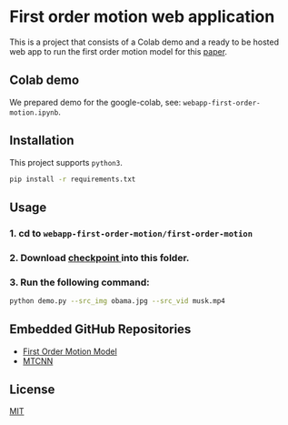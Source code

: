 # First order motion web application

This is a project that consists of a Colab demo and a ready to be hosted web app to run the first order motion model for this [paper](https://aliaksandrsiarohin.github.io/first-order-model-website/).
## Colab demo

We prepared demo for the google-colab, see: ```webapp-first-order-motion.ipynb```.

## Installation

This project supports ```python3```.

```bash
pip install -r requirements.txt
```

## Usage
### 1. cd to ```webapp-first-order-motion/first-order-motion```

### 2. Download [checkpoint ](https://drive.google.com/uc?id=19eg-JkeauMAOlIBJPdIrAzgocAjRWp7T) into this folder.

### 3. Run the following command:

```bash
python demo.py --src_img obama.jpg --src_vid musk.mp4
```

## Embedded GitHub Repositories
- [First Order Motion Model](https://github.com/AliaksandrSiarohin/first-order-model)
- [MTCNN](https://github.com/TropComplique/mtcnn-pytorch)

## License
[MIT](https://choosealicense.com/licenses/mit/)
